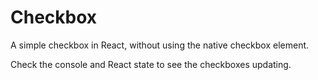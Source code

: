 # Checkbox

A simple checkbox in React, without using the native checkbox element.

Check the console and React state to see the checkboxes updating.
